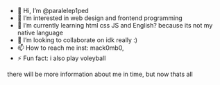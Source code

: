 - 👋 Hi, I’m @paralelep1ped
- 👀 I’m interested in web design and frontend programming
- 🌱 I’m currently learning html css JS and English? because its not my native language 
- 💞️ I’m looking to collaborate on idk really :)
- 📫 How to reach me inst: mack0mb0,
- ⚡ Fun fact: i also play voleyball

there will be more information about me in time, but now thats all
